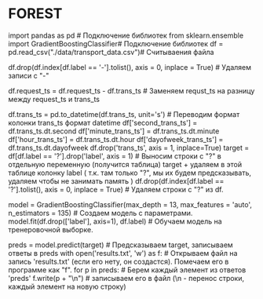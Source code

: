 # FOREST
import pandas as pd # Подключение библиотек
from sklearn.ensemble import GradientBoostingClassifier# Подключение библиотек
df = pd.read_csv("./data/transport_data.csv")# Считываения файла

df.drop(df.index[df.label == '-'].tolist(), axis = 0, inplace = True) # Удаляем записи с "-"

df.request_ts = df.request_ts - df.trans_ts # Заменяем requst_ts на разницу между request_ts и trans_ts

df.trans_ts = pd.to_datetime(df.trans_ts, unit='s') # Переводим формат колонки trans_ts формат datetime 
df['second_trans_ts'] = df.trans_ts.dt.second
df['minute_trans_ts'] = df.trans_ts.dt.minute
df['hour_trans_ts'] = df.trans_ts.dt.hour
df['dayofweek_trans_ts'] = df.trans_ts.dt.dayofweek
df.drop('trans_ts', axis = 1, inplace=True)
target = df[df.label == '?'].drop('label', axis = 1) # Выносим строки с "?" в отдельную переменную (получится таблица) target + удаляем в этой таблице колонку label ( т.к. там только "?", мы их будем предсказывать, удаляем чтобы не занимать память )
df.drop(df.index[df.label == '?'].tolist(), axis = 0, inplace = True) # Удаляем строки с "?" из df.

model = GradientBoostingClassifier(max_depth = 13, max_features = 'auto', n_estimators = 135) # Создаем модель с параметрами.
model.fit(df.drop(['label'], axis=1), df.label) # Обучаем модель на тренеровочной выборке.

preds = model.predict(target) # Предсказываем target, записываем ответы в preds
with open('results.txt', 'w') as f: # Открываем файл на запись 'results.txt' (если его нету, он создастся). Помечаем его в программе как "f". 
    for p in preds: # Берем каждый элемент из ответов 'preds'
        f.write(p + "\n") # записываем его в файл (\n - перенос строки, каждый элемент на новую строку)
